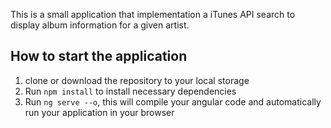 This is a small application that implementation a iTunes API search to display album information for a given artist.

## How to start the application
1. clone or download the repository to your local storage
2. Run `npm install` to install necessary dependencies
3. Run `ng serve --o`, this will compile your angular code and automatically run your application in your browser